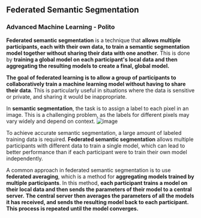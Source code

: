 ## Federated Semantic Segmentation
### Advanced Machine Learning - Polito
**Federated semantic segmentation** is a technique that **allows multiple participants, each with their own data, to train a semantic segmentation model together without sharing their data with one another.** This is done by **training a global model on each participant's local data and then aggregating the resulting models to create a final, global model.**

**The goal of federated learning is to allow a group of participants to collaboratively train a machine learning model without having to share their data**. This is particularly useful in situations where the data is sensitive or private, and sharing it would be inappropriate.

In **semantic segmentation**, the task is to assign a label to each pixel in an image. This is a challenging problem, as the labels for different pixels may vary widely and depend on context. 
![image](https://user-images.githubusercontent.com/50169967/217383674-a27d9f8a-09e0-4bed-aebf-ff3b49ff2de5.png)

To achieve accurate semantic segmentation, a large amount of labeled training data is required. **Federated semantic segmentation** allows multiple participants with different data to train a single model, which can lead to better performance than if each participant were to train their own model independently.

A common approach in federated semantic segmentation is to use **federated averaging**, which is a method for **aggregating models trained by multiple participants**. In this method, **each participant trains a model on their local data and then sends the parameters of their model to a central server.** **The central server then averages the parameters of all the models it has received, and sends the resulting model back to each participant. This process is repeated until the model converges.**

